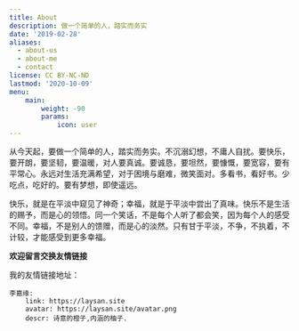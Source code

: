 ```yaml
---
title: About
description: 做一个简单的人，踏实而务实
date: '2019-02-28'
aliases:
  - about-us
  - about-me
  - contact
license: CC BY-NC-ND
lastmod: '2020-10-09'
menu:
    main: 
        weight: -90
        params:
            icon: user
---
```


从今天起，要做一个简单的人，踏实而务实。不沉溺幻想，不庸人自扰。要快乐，要开朗，要坚韧，要温暖，对人要真诚。要诚恳，要坦然，要慷慨，要宽容，要有平常心。永远对生活充满希望，对于困境与磨难，微笑面对。多看书，看好书。少吃点，吃好的。要有梦想，即使遥远。

快乐，就是在平淡中窥见了神奇；幸福，就是于平淡中尝出了真味。快乐不是生活的赐予，而是心的领悟。同一个笑话，不是每个人听了都会笑，因为每个人的感受不同。幸福，不是别人的馈赠，而是心的淡然。只有甘于平淡，不争，不执着，不计较，才能感受到更多幸福。

**欢迎留言交换友情链接**

我的友情链接地址：

```
李嘉缘:
    link: https://laysan.site
    avatar: https://laysan.site/avatar.png
    descr: 诗意的橙子,内涵的柚子.
```